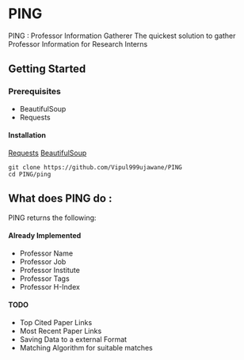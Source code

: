 # PING
PING : Professor Information Gatherer
The quickest solution to gather Professor Information for Research Interns
## Getting Started
### Prerequisites
* BeautifulSoup
* Requests
#### Installation
[Requests](http://docs.python-requests.org/en/master/user/install/)
[BeautifulSoup](https://www.crummy.com/software/BeautifulSoup/bs4/doc/#installing-beautiful-soup)
```
git clone https://github.com/Vipul999ujawane/PING
cd PING/ping
```
## What does PING do :
PING returns the following:
#### Already Implemented
* Professor Name
* Professor Job
* Professor Institute
* Professor Tags
* Professor H-Index
#### TODO
* Top Cited Paper Links
* Most Recent Paper Links
* Saving Data to a external Format
* Matching Algorithm for suitable matches 